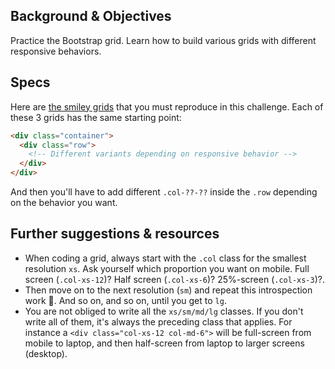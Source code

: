 ## Background & Objectives

Practice the Bootstrap grid. Learn how to build various grids with different responsive behaviors.

## Specs

Here are [the smiley grids](http://lewagon.github.io/bootstrap-challenges/01-Pure-Bootstrap-grid/) that you must reproduce in this challenge. Each of these 3 grids has the same starting point:

```html
<div class="container">
  <div class="row">
    <!-- Different variants depending on responsive behavior -->
  </div>
</div>
```

And then you'll have to add different `.col-??-??` inside the `.row` depending on the behavior you want.

## Further suggestions & resources

- When coding a grid, always start with the `.col` class for the smallest resolution `xs`. Ask yourself which proportion you want on mobile. Full screen (`.col-xs-12`)? Half screen (`.col-xs-6`)? 25%-screen (`.col-xs-3`)?.
- Then move on to the next resolution (`sm`) and repeat this introspection work 🤔. And so on, and so on, until you get to `lg`.
- You are not obliged to write all the `xs/sm/md/lg` classes. If you don't write all of them, it's always the preceding class that applies. For instance a `<div class="col-xs-12 col-md-6">` will be full-screen from mobile to laptop, and then half-screen from laptop to larger screens (desktop).
